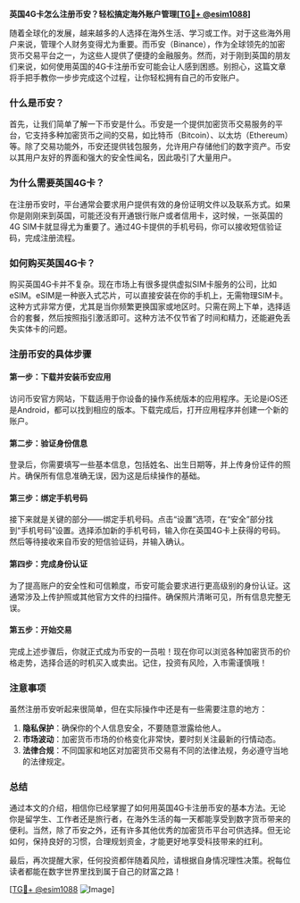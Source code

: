**英国4G卡怎么注册币安？轻松搞定海外账户管理[[TG💪+ @esim1088](https://t.me/s/esim1088)]**

随着全球化的发展，越来越多的人选择在海外生活、学习或工作。对于这些海外用户来说，管理个人财务变得尤为重要。而币安（Binance），作为全球领先的加密货币交易平台之一，为这些人提供了便捷的金融服务。然而，对于刚到英国的朋友们来说，如何使用英国的4G卡注册币安可能会让人感到困惑。别担心，这篇文章将手把手教你一步步完成这个过程，让你轻松拥有自己的币安账户。

### 什么是币安？

首先，让我们简单了解一下币安是什么。币安是一个提供加密货币交易服务的平台，它支持多种加密货币之间的交易，如比特币（Bitcoin）、以太坊（Ethereum）等。除了交易功能外，币安还提供钱包服务，允许用户存储他们的数字资产。币安以其用户友好的界面和强大的安全性闻名，因此吸引了大量用户。

### 为什么需要英国4G卡？

在注册币安时，平台通常会要求用户提供有效的身份证明文件以及联系方式。如果你是刚刚来到英国，可能还没有开通银行账户或者信用卡，这时候，一张英国的4G SIM卡就显得尤为重要了。通过4G卡提供的手机号码，你可以接收短信验证码，完成注册流程。

### 如何购买英国4G卡？

购买英国4G卡并不复杂。现在市场上有很多提供虚拟SIM卡服务的公司，比如eSIM。eSIM是一种嵌入式芯片，可以直接安装在你的手机上，无需物理SIM卡。这种方式非常方便，尤其是当你频繁更换国家或地区时。只需在网上下单，选择适合的套餐，然后按照指引激活即可。这种方法不仅节省了时间和精力，还能避免丢失实体卡的问题。

### 注册币安的具体步骤

#### 第一步：下载并安装币安应用
访问币安官方网站，下载适用于你设备的操作系统版本的应用程序。无论是iOS还是Android，都可以找到相应的版本。下载完成后，打开应用程序并创建一个新的账户。

#### 第二步：验证身份信息
登录后，你需要填写一些基本信息，包括姓名、出生日期等，并上传身份证件的照片。确保所有信息准确无误，因为这是后续操作的基础。

#### 第三步：绑定手机号码
接下来就是关键的部分——绑定手机号码。点击“设置”选项，在“安全”部分找到“手机号码”设置。选择添加新的手机号码，输入你在英国4G卡上获得的号码。然后等待接收来自币安的短信验证码，并输入确认。

#### 第四步：完成身份认证
为了提高账户的安全性和可信赖度，币安可能会要求进行更高级别的身份认证。这通常涉及上传护照或其他官方文件的扫描件。确保照片清晰可见，所有信息完整无误。

#### 第五步：开始交易
完成上述步骤后，你就正式成为币安的一员啦！现在你可以浏览各种加密货币的价格走势，选择合适的时机买入或卖出。记住，投资有风险，入市需谨慎哦！

### 注意事项

虽然注册币安听起来很简单，但在实际操作中还是有一些需要注意的地方：

1. **隐私保护**：确保你的个人信息安全，不要随意泄露给他人。
2. **市场波动**：加密货币市场的价格变化非常快，要时刻关注最新的行情动态。
3. **法律合规**：不同国家和地区对加密货币交易有不同的法律法规，务必遵守当地的法律规定。

### 总结

通过本文的介绍，相信你已经掌握了如何用英国4G卡注册币安的基本方法。无论你是留学生、工作者还是旅行者，在海外生活的每一天都能享受到数字货币带来的便利。当然，除了币安之外，还有许多其他优秀的加密货币平台可供选择。但无论如何，保持良好的习惯，合理规划资金，才能更好地享受科技带来的红利。

最后，再次提醒大家，任何投资都伴随着风险，请根据自身情况理性决策。祝每位读者都能在数字世界里找到属于自己的财富之路！

[[TG💪+ @esim1088](https://t.me/s/esim1088) ![Image](https://i.postimg.cc/4NQfJmqS/Snipaste-2025-05-13-00-14-12.png)]